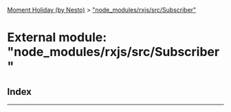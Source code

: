 [Moment Holiday (by Nesto)](../README.md) > ["node_modules/rxjs/src/Subscriber"](../modules/_node_modules_rxjs_src_subscriber_.md)

# External module: "node_modules/rxjs/src/Subscriber"

## Index

---

